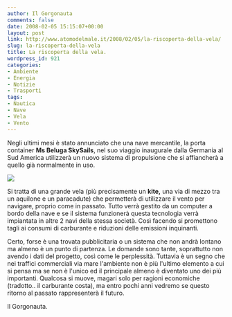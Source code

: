 ```yaml
---
author: Il Gorgonauta
comments: false
date: 2008-02-05 15:15:07+00:00
layout: post
link: http://www.atomodelmale.it/2008/02/05/la-riscoperta-della-vela/
slug: la-riscoperta-della-vela
title: La riscoperta della vela.
wordpress_id: 921
categories:
- Ambiente
- Energia
- Notizie
- Trasporti
tags:
- Nautica
- Nave
- Vela
- Vento
---
```


Negli ultimi mesi è stato annunciato che una nave mercantile, la porta container **Ms Beluga SkySails**, nel suo viaggio inaugurale dalla Germania al Sud America utilizzerà un nuovo sistema di propulsione che si affiancherà a quello già normalmente in uso.


[![](http://www.atomodelmale.it/wp-content/uploads/2008/02/beluga-skysails-300x182.jpg)](http://www.atomodelmale.it/wp-content/uploads/2008/02/beluga-skysails.jpg)


Si tratta di una grande vela (più precisamente un **kite,** una via di mezzo tra un aquilone e un paracadute) che permetterà di utilizzare il vento per navigare, proprio come in passato. Tutto verrà gestito da un computer a bordo della nave e se il sistema funzionerà questa tecnologia   verrà impiantata in altre 2 navi della stessa società. Così facendo si promettono tagli ai consumi di carburante e riduzioni delle emissioni inquinanti.



Certo, forse è una trovata pubblicitaria o un sistema che non andrà lontano ma almeno è un punto di partenza. Le domande sono tante, soprattutto non avendo i dati del progetto, così come le perplessità. Tuttavia è un segno che nei traffici commerciali via mare l'ambiente non è più l'ultimo elemento a cui si pensa ma se non è l'unico ed il principale almeno è diventato uno dei più importanti. Qualcosa si muove, magari solo per ragioni economiche (tradotto.. il carburante costa), ma entro pochi anni vedremo se questo ritorno al passato rappresenterà il futuro.

Il Gorgonauta.
